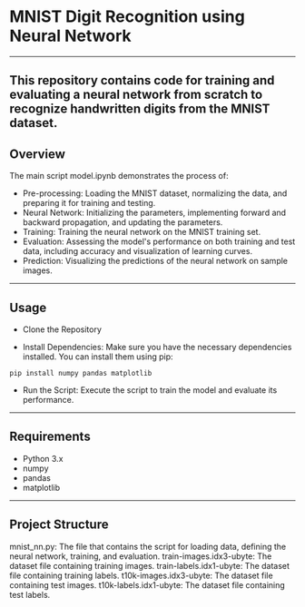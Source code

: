 # MNIST Digit Recognition using Neural Network
-------
This repository contains code for training and evaluating a neural network from scratch to recognize handwritten digits from the MNIST dataset.
------
## Overview

The main script model.ipynb demonstrates the process of:

- Pre-processing: Loading the MNIST dataset, normalizing the data, and preparing it for training and testing.
- Neural Network: Initializing the parameters, implementing forward and backward propagation, and updating the parameters.
- Training: Training the neural network on the MNIST training set.
- Evaluation: Assessing the model's performance on both training and test data, including accuracy and visualization of learning curves.
- Prediction: Visualizing the predictions of the neural network on sample images.
-------
## Usage

- Clone the Repository

- Install Dependencies: Make sure you have the necessary dependencies installed. You can install them using pip:
```
pip install numpy pandas matplotlib
```
- Run the Script: Execute the script to train the model and evaluate its performance.
-------
## Requirements

- Python 3.x
- numpy
- pandas
- matplotlib
--------
## Project Structure

mnist_nn.py: The file that contains the script for loading data, defining the neural network, training, and evaluation.
train-images.idx3-ubyte: The dataset file containing training images.
train-labels.idx1-ubyte: The dataset file containing training labels.
t10k-images.idx3-ubyte: The dataset file containing test images.
t10k-labels.idx1-ubyte: The dataset file containing test labels.
